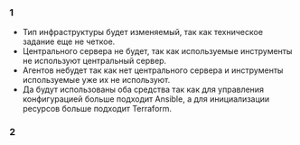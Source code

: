 ### 1 ###
* Тип инфраструктуры будет изменяемый, так как техническое задание еще не четкое.
* Центрального сервера не будет, так как используемые инструменты не используют центральный сервер.
* Агентов небудет так как нет центрального сервера и инструменты используемые уже их не используют.
* Да будут использованы оба средства так как для управления конфигурацией больше подходит Ansible, а для инициализации ресурсов больше подходит Terraform.

### 2 ###

